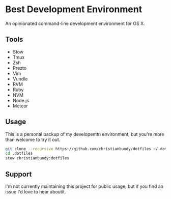 # Best Development Environment


An opinionated command-line development environment for OS X.

## Tools

* Stow
* Tmux
* Zsh
* Prezto
* Vim
* Vundle
* RVM
* Ruby
* NVM
* Node.js
* Meteor

## Usage

This is a personal backup of my developemtn environment, but you're more than welcome to try it out.

```sh
git clone --recursive https://github.com/christianbundy/dotfiles ~/.dotfiles/christianbundy:dotfiles
cd .dotfiles
stow christianbundy:dotfiles
```

## Support

I'm not currently maintaining this project for public usage, but if you find an issue I'd love to hear aboutit.
